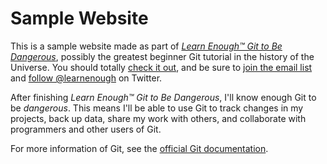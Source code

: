 # Sample Website

This is a sample website made as part of
[*Learn Enough™ Git to Be Dangerous*](http://learnenough.com/git-tutorial),
possibly the greatest beginner Git tutorial in the history of the Universe.
You should totally [check it out](https://learnenough.com/git-tutorial),
and be sure to [join the email list](http://learnenough.com/#email_list) and
[follow @learnenough](http://twitter.com/learnenough) on Twitter.

After finishing *Learn Enough™ Git to Be Dangerous*, I'll know enough Git to be
*dangerous*.  This means I'll be able to use Git to track changes in my projects,
back up data, share my work with others, and collaborate with programmers and
other users of Git.

For more information of Git, see the
[official Git documentation](https://git-scm.com/).
